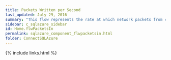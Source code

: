 ```yaml
---
title: Packets Written per Second
last_updated: July 29, 2016
summary: "This flow represents the rate at which network packets from client applications are received by the SQL Azure database."
sidebar: c_sqlazure_sidebar
id: Home.flwPacketsIn
permalink: sqlazure_component_flwpacketsin.html
folder: ConnectSQLAzure
---
```



{% include links.html %}

